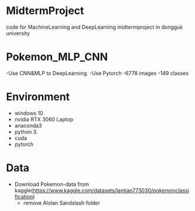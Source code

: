 # MidtermProject
code for MachineLearning and DeepLearning midtermproject in dongguk university

# Pokemon_MLP_CNN
-Use CNN&MLP to DeepLearning.
-Use Pytorch
-6778 images
-149 classes

# Environment
- windows 10
- nvidia RTX 3060 Laptop
- anaconda3
- python 3.
- cuda
- pytorch

# Data
- Download Pokemon-data from kaggle(https://www.kaggle.com/datasets/lantian773030/pokemonclassification)
  * remove Alolan Sandslash folder
